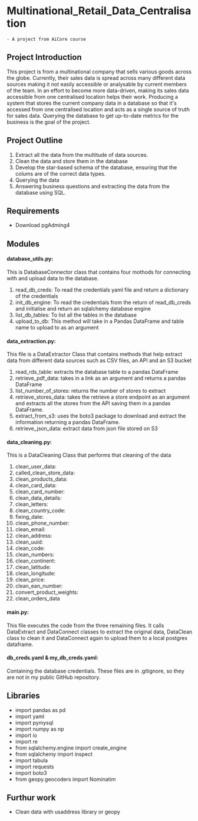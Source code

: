 # Multinational_Retail_Data_Centralisation
    - A project from AiCore course
## Project Introduction
This project is from a multinational company that sells various goods across the globe. Currently, their sales data is spread across many different data sources making it not easily accessible or analysable by current members of the team. In an effort to become more data-driven, making its sales data accessible from one centralised location helps their work. Producing a system that stores the current company data in a database so that it's accessed from one centralised location and acts as a single source of truth for sales data. Querying the database to get up-to-date metrics for the business is the goal of the project. 

## Project Outline
1. Extract all the data from the multitude of data sources.
2. Clean the data and store them in the database
3. Develop the star-based schema of the database, ensuring that the colums are of the correct data types.
4. Querying the data
5. Answering business questions and extracting the data from the database using SQL.


## Requirements
- Download pgAdming4

## Modules

#### database_utils.py: 
This is DatabaseConnector class that contains four mothods for connecting with and upload data to the database.

1. read_db_creds: To read the credentials yaml file and return a dictionary of the credentials
2. init_db_engine: To read the credentials from the return of read_db_creds and initialise and return an sqlalchemy database engine
3. list_db_tables: To list all the tables in the database
4. upload_to_db: This method will take in a Pandas DataFrame and table name to upload to as an argument


#### data_extraction.py:
This file is a DataExtractor Class that contains methods that help extract data from different data sources such as CSV files, an API and an S3 bucket
1. read_rds_table: extracts the database table to a pandas DataFrame
2. retrieve_pdf_data: takes in a link as an argument and returns a pandas DataFrame
3. list_number_of_stores: returns the number of stores to extract
4. retrieve_stores_data: takes the retrieve a store endpoint as an argument and extracts all the stores from the API saving them in a pandas DataFrame.
5. extract_from_s3: uses the boto3 package to download and extract the information returning a pandas DataFrame.
6. retrieve_json_data: extract data from json file stored on S3


#### data_cleaning.py: 
This is a DataCleaning Class that performs that cleaning of the data 
1. clean_user_data: 
2. called_clean_store_data: 
3. clean_products_data: 
4. clean_card_data:
5. clean_card_number:
6. clean_data_details:
7. clean_letters:  
8. clean_country_code: 
9. fixing_date:
10. clean_phone_number:
11. clean_email:
13. clean_address:
14. clean_uuid:
15. clean_code:
16. clean_numbers:
17. clean_continent:
18. clean_latitude:
19. clean_longitude:
20. clean_price:
21. clean_ean_number:
22. convert_product_weights:
23. clean_orders_data


#### main.py:
This file executes the code from the three remaining files. It calls DataExtract and DataConnect classes to extract the original data, DataClean class to clean it and DataConnect again to upload them to a local postgres dataframe.

#### db_creds.yaml & my_db_creds.yaml:
Containing the database credentials. These files are in .gitignore, so they are not in my public GitHub repository.




## Libraries
- import pandas as pd
- import yaml
- import pymysql
- import numpy as np
- import io
- import re
- from sqlalchemy.engine import create_engine
- from sqlalchemy import inspect
- import tabula
- import requests
- import boto3
- from geopy.geocoders import Nominatim


## Furthur work
- Clean data with usaddress library or geopy